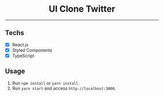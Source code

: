 <h1 align="center">
UI Clone Twitter
</h1>
<hr>

## Techs

- [x] React.js
- [x] Styled Components
- [x] TypeScript

## Usage

1. Run `npm install` or `yarn install`.<br />
2. Run `yarn start` and access `http://localhost:3000`.<br />

